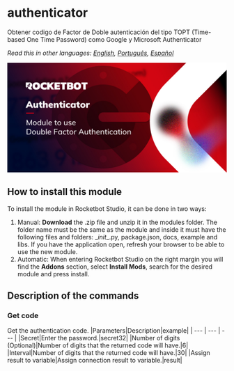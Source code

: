 



# authenticator
  
Obtener codigo de Factor de Doble autenticación del tipo TOPT (Time-based One Time Password) como Google y Microsoft Authenticator  

*Read this in other languages: [English](Manual_authenticator.md), [Português](Manual_authenticator.pr.md), [Español](Manual_authenticator.es.md)*
  
![banner](imgs/banner_authenticator.jpg)
## How to install this module
  
To install the module in Rocketbot Studio, it can be done in two ways:
1. Manual: __Download__ the .zip file and unzip it in the modules folder. The folder name must be the same as the module and inside it must have the following files and folders: \__init__.py, package.json, docs, example and libs. If you have the application open, refresh your browser to be able to use the new module.
2. Automatic: When entering Rocketbot Studio on the right margin you will find the **Addons** section, select **Install Mods**, search for the desired module and press install.  


## Description of the commands

### Get code
  
Get the authentication code.
|Parameters|Description|example|
| --- | --- | --- |
|Secret|Enter the password.|secret32|
|Number of digits (Optional)|Number of digits that the returned code will have.|6|
|Interval|Number of digits that the returned code will have.|30|
|Assign result to variable|Assign connection result to variable.|result|
